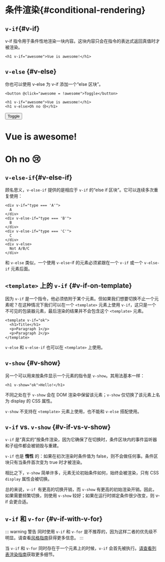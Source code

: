 <script setup>
    import{ref} from 'vue'
    import Demo from '/.vitepress/components/Demo.vue'
const awesome = ref(true)

</script>
<style scoped lang="less"> 
.demo{ 
    h1{
        margin-top: 10px;
    }
}
</style>

# 条件渲染{#conditional-rendering}

## `v-if`{#v-if}

v-if 指令用于条件性地渲染一块内容。这块内容只会在指令的表达式返回真值时才被渲染。

``` template
<h1 v-if="awesome">Vue is awesome!</h1>
```


## `v-else​` {#v-else}

你也可以使用 v-else 为 v-if 添加一个“else 区块”。

``` template
<button @click="awesome = !awesome">Toggle</button>

<h1 v-if="awesome">Vue is awesome!</h1>
<h1 v-else>Oh no 😢</h1>
```

<Demo>
<button @click="awesome = !awesome">Toggle</button>
<h1 v-if="awesome">Vue is awesome!</h1>
<h1 v-else>Oh no 😢</h1>
</Demo>

## `v-else-if​`{#v-else-if}

顾名思义，`v-else-if` 提供的是相应于 `v-if` 的“else if 区块”。它可以连续多次重复使用：

``` template
<div v-if="type === 'A'">
  A
</div>
<div v-else-if="type === 'B'">
  B
</div>
<div v-else-if="type === 'C'">
  C
</div>
<div v-else>
  Not A/B/C
</div>
```

和 `v-else` 类似，一个使用 `v-else`-if 的元素必须紧跟在一个 `v-if` 或一个 `v-else-if` 元素后面。

## `<template>` 上的 `v-if`​ {#v-if-on-template}
因为 `v-if` 是一个指令，他必须依附于某个元素。但如果我们想要切换不止一个元素呢？在这种情况下我们可以在一个 `<template>` 元素上使用 `v-if`，这只是一个不可见的包装器元素，最后渲染的结果并不会包含这个 `<template>` 元素。

``` template
<template v-if="ok">
  <h1>Title</h1>
  <p>Paragraph 1</p>
  <p>Paragraph 2</p>
</template>
```

`v-else` 和 `v-else-if` 也可以在 `<template>` 上使用。

## `v-show​` {#v-show}

另一个可以用来按条件显示一个元素的指令是 `v-show`。其用法基本一样：

``` template
<h1 v-show="ok">Hello!</h1>
```

不同之处在于 `v-show` 会在 DOM 渲染中保留该元素；`v-show` 仅切换了该元素上名为 display 的 CSS 属性。

`v-show` 不支持在 `<template>` 元素上使用，也不能和 `v-else` 搭配使用。

## `v-if` vs. `v-show​` {#v-if-vs-v-show}

`v-if` 是“真实的”按条件渲染，因为它确保了在切换时，条件区块内的事件监听器和子组件都会被销毁与重建。

`v-if` 也是 **惰性** 的：如果在初次渲染时条件值为 false，则不会做任何事。条件区块只有当条件首次变为 true 时才被渲染。

相比之下，`v-show` 简单许多，元素无论初始条件如何，始终会被渲染，只有 CSS `display` 属性会被切换。

总的来说，`v-if `有更高的切换开销，而 `v-show` 有更高的初始渲染开销。因此，如果需要频繁切换，则使用 `v-show` 较好；如果在运行时绑定条件很少改变，则 v-if 会更合适。

## `v-if` 和 `v-for​` {#v-if-with-v-for}

::: warning 警告
同时使用 `v-if` 和 `v-for` 是不推荐的，因为这样二者的优先级不明显。请查看[风格指南](https://cn.vuejs.org/style-guide/rules-essential.html#avoid-v-if-with-v-for)获得更多信息。
:::

当 `v-if` 和 `v-for` 同时存在于一个元素上的时候，`v-if` 会首先被执行。[请查看列表渲染指南](/guide/essentials/list#v-for-with-v-if)获取更多细节。
